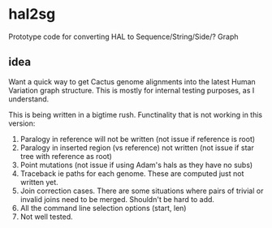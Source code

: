 # hal2sg
Prototype code for converting HAL to Sequence/String/Side/? Graph 

## idea
Want a quick way to get Cactus genome alignments into the latest Human Variation graph structure.  This is mostly for internal testing purposes, as I understand. 

This is being written in a bigtime rush.   Functinality that is not working in this version:

1. Paralogy in reference will not be written (not issue if reference is root)
2. Paralogy in inserted region (vs reference) not written (not issue if star tree with reference as root)
3. Point mutations (not issue if using Adam's hals as they have no subs)
4. Traceback ie paths for each genome.  These are computed just not written yet.
5. Join correction cases.  There are some situations where pairs of trivial or invalid joins need to be merged.  Shouldn't be hard to add.
6. All the command line selection options (start, len)
7. Not well tested. 


